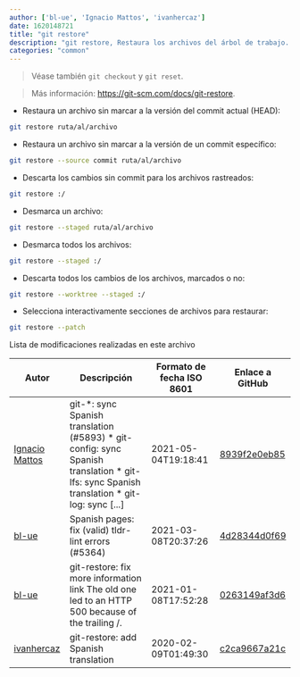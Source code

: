 ```yaml
---
author: ['bl-ue', 'Ignacio Mattos', 'ivanhercaz']
date: 1620148721
title: "git restore"
description: "git restore, Restaura los archivos del árbol de trabajo. Requiere la version 2.23+ de Git."
categories: "common"
---
```

> Véase también `git checkout` y `git reset`.

> Más información: <https://git-scm.com/docs/git-restore>.

- Restaura un archivo sin marcar a la versión del commit actual (HEAD):

```bash
git restore ruta/al/archivo
```

- Restaura un archivo sin marcar a la versión de un commit específico:

```bash
git restore --source commit ruta/al/archivo
```

- Descarta los cambios sin commit para los archivos rastreados:

```bash
git restore :/
```

- Desmarca un archivo:

```bash
git restore --staged ruta/al/archivo
```

- Desmarca todos los archivos:

```bash
git restore --staged :/
```

- Descarta todos los cambios de los archivos, marcados o no:

```bash
git restore --worktree --staged :/
```

- Selecciona interactivamente secciones de archivos para restaurar:

```bash
git restore --patch
```
Lista de modificaciones realizadas en este archivo


Autor | Descripción | Formato de fecha ISO 8601 | Enlace a GitHub
------|-----|-----|-----
[Ignacio Mattos](mailto:69126302+Nacho-source@users.noreply.github.com) | git-*: sync Spanish translation (#5893) * git-config: sync Spanish translation * git-lfs: sync Spanish translation * git-log: sync [...] | 2021-05-04T19:18:41 | [8939f2e0eb85](https://github.com/tldr-pages/tldr/commit/8939f2e0eb85647a75a20026281bd503614fa855)
[bl-ue](mailto:54780737+bl-ue@users.noreply.github.com) | Spanish pages: fix (valid) tldr-lint errors (#5364) | 2021-03-08T20:37:26 | [4d28344d0f69](https://github.com/tldr-pages/tldr/commit/4d28344d0f69eca05bef1c0b26c2839240dd4e1f)
[bl-ue](mailto:54780737+bl-ue@users.noreply.github.com) | git-restore: fix more information link The old one led to an HTTP 500 because of the trailing /. | 2021-01-08T17:52:28 | [0263149af3d6](https://github.com/tldr-pages/tldr/commit/0263149af3d6de47b9741be4daadb0b819d1415b)
[ivanhercaz](mailto:ivan@ivanhercaz.com) | git-restore: add Spanish translation | 2020-02-09T01:49:30 | [c2ca9667a21c](https://github.com/tldr-pages/tldr/commit/c2ca9667a21cb3af64a0d30418c44a2d21eded2b)


